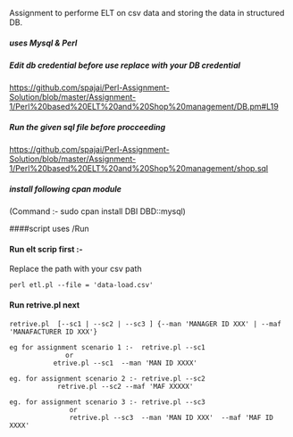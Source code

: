 Assignment to performe ELT on csv data and storing the data in structured DB.


##### uses Mysql & Perl


##### Edit db credential before use replace with your DB credential
https://github.com/spajai/Perl-Assignment-Solution/blob/master/Assignment-1/Perl%20based%20ELT%20and%20Shop%20management/DB.pm#L19

##### Run the given sql file before procceeding 

https://github.com/spajai/Perl-Assignment-Solution/blob/master/Assignment-1/Perl%20based%20ELT%20and%20Shop%20management/shop.sql


##### install following cpan module

(Command :- sudo cpan install DBI DBD::mysql)

####script uses /Run 

#### Run elt scrip first :-
Replace the path with your csv path 
```
perl etl.pl --file = 'data-load.csv'
```

#### Run retrive.pl next
```
retrive.pl  [--sc1 | --sc2 | --sc3 ] {--man 'MANAGER ID XXX' | --maf 'MANAFACTURER ID XXX'} 

eg for assignment scenario 1 :-  retrive.pl --sc1 
              or 
           etrive.pl --sc1  --man 'MAN ID XXXX'
           
eg. for assignment scenario 2 :- retrive.pl --sc2
            retrive.pl --sc2 --maf 'MAF XXXXX'

eg. for assignment scenario 3 :- retrive.pl --sc3 
               or 
               retrive.pl --sc3  --man 'MAN ID XXX'  --maf 'MAF ID XXXX'
```
